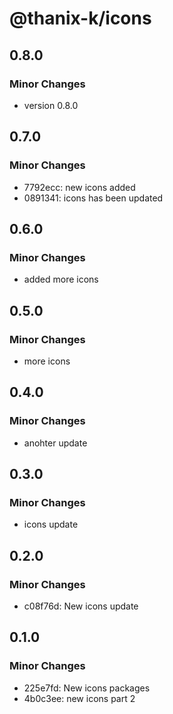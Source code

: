# @thanix-k/icons

## 0.8.0

### Minor Changes

- version 0.8.0

## 0.7.0

### Minor Changes

- 7792ecc: new icons added
- 0891341: icons has been updated

## 0.6.0

### Minor Changes

- added more icons

## 0.5.0

### Minor Changes

- more icons

## 0.4.0

### Minor Changes

- anohter update

## 0.3.0

### Minor Changes

- icons update

## 0.2.0

### Minor Changes

- c08f76d: New icons update

## 0.1.0

### Minor Changes

- 225e7fd: New icons packages
- 4b0c3ee: new icons part 2
